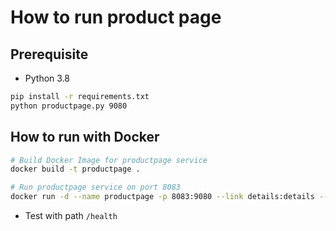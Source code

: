 # How to run product page

## Prerequisite

* Python 3.8

```bash
pip install -r requirements.txt
python productpage.py 9080
```

## How to run with Docker

```bash
# Build Docker Image for productpage service
docker build -t productpage .

# Run productpage service on port 8083
docker run -d --name productpage -p 8083:9080 --link details:details --link ratings:ratings --link reviews:reviews -e 'DETAILS_HOSTNAME=http://details:9080' -e 'REVIEWS_HOSTNAME=http://reviews:9080' -e 'RATINGS_HOSTNAME=http://ratings:8080' productpage
```

* Test with path `/health`